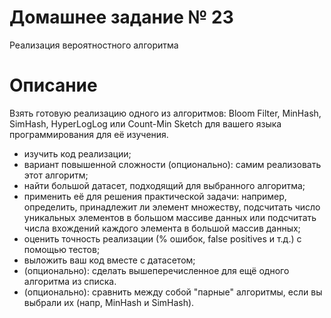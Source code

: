 # Домашнее задание № 23
Реализация вероятностного алгоритма

# Описание
Взять готовую реализацию одного из алгоритмов: Bloom Filter, MinHash, SimHash, HyperLogLog или Count-Min Sketch для вашего языка программирования для её изучения.
- изучить код реализации;
- вариант повышенной сложности (опционально): самим реализовать этот алгоритм;
- найти большой датасет, подходящий для выбранного алгоритма;
- применить её для решения практической задачи: например, определить, принадлежит ли элемент множеству, подсчитать 
число уникальных элементов в большом массиве данных или подсчитать числа вхождений каждого элемента в большой массив данных;
- оценить точность реализации (% ошибок, false positives и т.д.) с помощью тестов;
- выложить ваш код вместе с датасетом;
- (опционально): сделать вышеперечисленное для ещё одного алгоритма из списка.
- (опционально): сравнить между собой "парные" алгоритмы, если вы выбрали их (напр, MinHash и SimHash).


